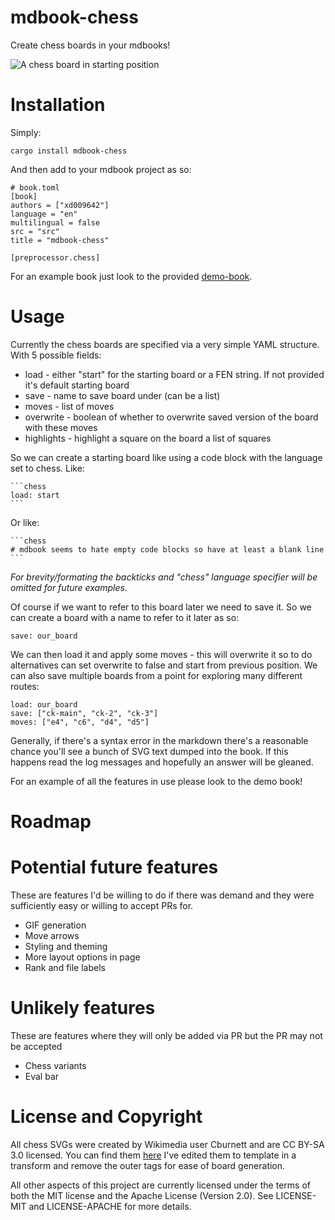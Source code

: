 # mdbook-chess

Create chess boards in your mdbooks!

![A chess board in starting position](./doc/demo_image.png)

# Installation

Simply:

```
cargo install mdbook-chess
```

And then add to your mdbook project as so:

```
# book.toml
[book]
authors = ["xd009642"]
language = "en"
multilingual = false
src = "src"
title = "mdbook-chess"

[preprocessor.chess]
```

For an example book just look to the provided [demo-book](./demo-book).

# Usage

Currently the chess boards are specified via a very simple YAML structure. With
5 possible fields:

* load - either "start" for the starting board or a FEN string. If not provided it's default starting board
* save - name to save board under (can be a list)
* moves - list of moves
* overwrite - boolean of whether to overwrite saved version of the board with these moves
* highlights - highlight a square on the board a list of squares

So we can create a starting board like using a code block with the language set to chess. Like:


    ```chess
    load: start
    ``` 

Or like:

    ```chess
    # mdbook seems to hate empty code blocks so have at least a blank line
    ```

_For brevity/formating the backticks and "chess" language specifier will be omitted
for future examples._

Of course if we want to refer to this board later we need to save it. So we can
create a board with a name to refer to it later as so:

```chess
save: our_board
```

We can then load it and apply some moves - this will overwrite it so to do
alternatives can set overwrite to false and start from previous position. We
can also save multiple boards from a point for exploring many different routes:

```chess
load: our_board
save: ["ck-main", "ck-2", "ck-3"]
moves: ["e4", "c6", "d4", "d5"]
```

Generally, if there's a syntax error in the markdown there's a reasonable
chance you'll see a bunch of SVG text dumped into the book. If this happens
read the log messages and hopefully an answer will be gleaned.

For an example of all the features in use please look to the demo book!

# Roadmap

# Potential future features

These are features I'd be willing to do if there was demand and they were
sufficiently easy or willing to accept PRs for.

* GIF generation
* Move arrows
* Styling and theming
* More layout options in page
* Rank and file labels

# Unlikely features

These are features where they will only be added via PR but the PR may
not be accepted

* Chess variants
* Eval bar

# License and Copyright

All chess SVGs were created by Wikimedia user Cburnett and are CC BY-SA 3.0
licensed. You can find them [here](https://commons.wikimedia.org/wiki/Category:SVG_chess_pieces)
I've edited them to template in a transform and remove the outer tags for
ease of board generation.

All other aspects of this project are currently licensed under the terms of both
the MIT license and the Apache License (Version 2.0). See LICENSE-MIT and
LICENSE-APACHE for more details.
